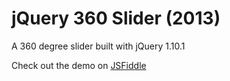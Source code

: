 # jQuery 360 Slider (2013)
A 360 degree slider built with jQuery 1.10.1

Check out the demo on [JSFiddle](https://jsfiddle.net/dmalvares/taynqa76/1/)

